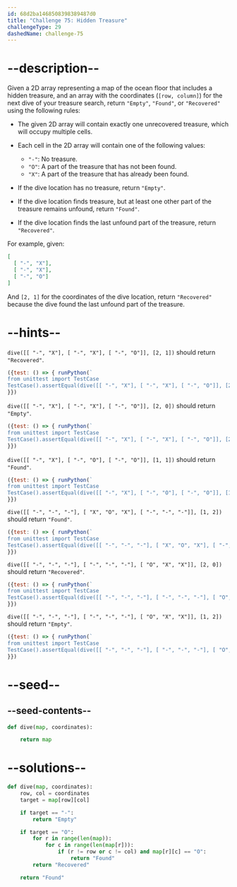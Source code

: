 ```yaml
---
id: 68d2ba1468508398389487d0
title: "Challenge 75: Hidden Treasure"
challengeType: 29
dashedName: challenge-75
---
```


# --description--

Given a 2D array representing a map of the ocean floor that includes a hidden treasure, and an array with the coordinates (`[row, column]`) for the next dive of your treasure search, return `"Empty"`, `"Found"`, or `"Recovered"` using the following rules:

- The given 2D array will contain exactly one unrecovered treasure, which will occupy multiple cells.
- Each cell in the 2D array will contain one of the following values:
  - `"-"`: No treasure.
  - `"O"`: A part of the treasure that has not been found.
  - `"X"`: A part of the treasure that has already been found.

- If the dive location has no treasure, return `"Empty"`.
- If the dive location finds treasure, but at least one other part of the treasure remains unfound, return `"Found"`.
- If the dive location finds the last unfound part of the treasure, return `"Recovered"`.

For example, given:

```json
[
  [ "-", "X"],
  [ "-", "X"],
  [ "-", "O"]
]
```

And `[2, 1]` for the coordinates of the dive location, return `"Recovered"` because the dive found the last unfound part of the treasure.

# --hints--

`dive([[ "-", "X"], [ "-", "X"], [ "-", "O"]], [2, 1])` should return `"Recovered"`.

```js
({test: () => { runPython(`
from unittest import TestCase
TestCase().assertEqual(dive([[ "-", "X"], [ "-", "X"], [ "-", "O"]], [2, 1]), "Recovered")`)
}})
```

`dive([[ "-", "X"], [ "-", "X"], [ "-", "O"]], [2, 0])` should return `"Empty"`.

```js
({test: () => { runPython(`
from unittest import TestCase
TestCase().assertEqual(dive([[ "-", "X"], [ "-", "X"], [ "-", "O"]], [2, 0]), "Empty")`)
}})
```

`dive([[ "-", "X"], [ "-", "O"], [ "-", "O"]], [1, 1])` should return `"Found"`.

```js
({test: () => { runPython(`
from unittest import TestCase
TestCase().assertEqual(dive([[ "-", "X"], [ "-", "O"], [ "-", "O"]], [1, 1]), "Found")`)
}})
```

`dive([[ "-", "-", "-"], [ "X", "O", "X"], [ "-", "-", "-"]], [1, 2])` should return `"Found"`.

```js
({test: () => { runPython(`
from unittest import TestCase
TestCase().assertEqual(dive([[ "-", "-", "-"], [ "X", "O", "X"], [ "-", "-", "-"]], [1, 2]), "Found")`)
}})
```

`dive([[ "-", "-", "-"], [ "-", "-", "-"], [ "O", "X", "X"]], [2, 0])` should return `"Recovered"`.

```js
({test: () => { runPython(`
from unittest import TestCase
TestCase().assertEqual(dive([[ "-", "-", "-"], [ "-", "-", "-"], [ "O", "X", "X"]], [2, 0]), "Recovered")`)
}})
```

`dive([[ "-", "-", "-"], [ "-", "-", "-"], [ "O", "X", "X"]], [1, 2])` should return `"Empty"`.

```js
({test: () => { runPython(`
from unittest import TestCase
TestCase().assertEqual(dive([[ "-", "-", "-"], [ "-", "-", "-"], [ "O", "X", "X"]], [1, 2]), "Empty")`)
}})
```

# --seed--

## --seed-contents--

```py
def dive(map, coordinates):

    return map
```

# --solutions--

```py
def dive(map, coordinates):
    row, col = coordinates
    target = map[row][col]

    if target == "-":
        return "Empty"

    if target == "O":
        for r in range(len(map)):
            for c in range(len(map[r])):
                if (r != row or c != col) and map[r][c] == "O":
                    return "Found"
        return "Recovered"

    return "Found"
```
